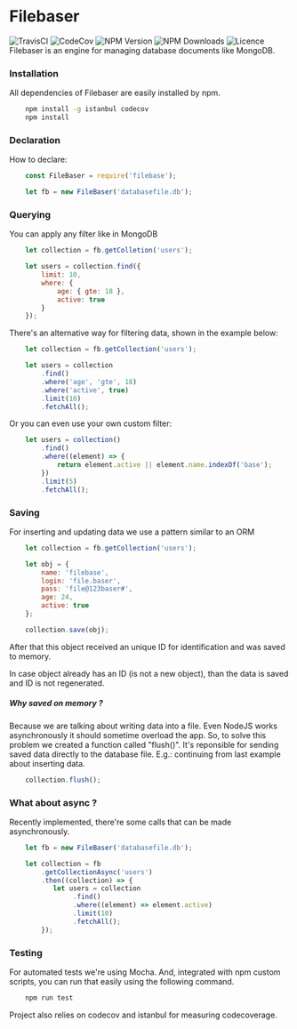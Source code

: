 # Filebaser
![TravisCI](https://api.travis-ci.org/vinyguedess/filebaser.svg?branch=master)
![CodeCov](https://img.shields.io/codecov/c/github/vinyguedess/filebaser.svg)
![NPM Version](https://img.shields.io/npm/v/filebaser.svg)
![NPM Downloads](https://img.shields.io/npm/dt/filebaser.svg)
![Licence](https://img.shields.io/npm/l/filebaser.svg)<br />
Filebaser is an engine for managing database documents like MongoDB.

### Installation
All dependencies of Filebaser are easily installed by npm.
```bash
    npm install -g istanbul codecov
    npm install
```

### Declaration
How to declare:
```javascript
    const FileBaser = require('filebase');

    let fb = new FileBaser('databasefile.db');
```

### Querying
You can apply any filter like in MongoDB
```javascript
    let collection = fb.getColletion('users');

    let users = collection.find({
        limit: 10,
        where: {
            age: { gte: 18 },
            active: true
        }
    });
```

There's an alternative way for filtering data, shown in the example below:
```javascript
    let collection = fb.getCollection('users');

    let users = collection
        .find()
        .where('age', 'gte', 18)
        .where('active', true)
        .limit(10)
        .fetchAll();
```

Or you can even use your own custom filter:
```javascript
    let users = collection()
        .find()
        .where((element) => {
            return element.active || element.name.indexOf('base');
        })
        .limit(5)
        .fetchAll();
```

### Saving
For inserting and updating data we use a pattern similar to an ORM
```javascript
    let collection = fb.getCollection('users');

    let obj = {
        name: 'filebase',
        login: 'file.baser',
        pass: 'file@123baser#',
        age: 24,
        active: true
    };

    collection.save(obj);
```
After that this object received an unique ID for identification and was saved to memory.

In case object already has an ID (is not a new object), than the data is saved and ID is not regenerated.

##### Why saved on memory ?
Because we are talking about writing data into a file. Even NodeJS works asynchronously
it should sometime overload the app.
So, to solve this problem we created a function called "flush()". It's reponsible for
sending saved data directly to the database file.
E.g.: continuing from last example about inserting data.
```javascript
    collection.flush();
```

### What about async ?
Recently implemented, there're some calls that can be made asynchronously.
```javascript
    let fb = new FileBaser('databasefile.db');

    let collection = fb
        .getCollectionAsync('users')
        .then((collection) => {
           let users = collection
                .find()
                .where((element) => element.active)
                .limit(10)
                .fetchAll();
        });
```

### Testing
For automated tests we're using Mocha. And, integrated with npm custom scripts, you can run that easily using
the following command.
```bash
    npm run test
```

Project also relies on codecov and istanbul for measuring codecoverage.
